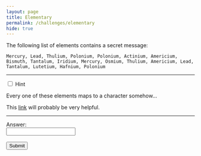 ```yaml
---
layout: page
title: Elementary
permalink: /challenges/elementary
hide: true
---
```


The following list of elements contains a secret message:

`Mercury,
Lead,
Thulium,
Polonium,
Polonium,
Actinium,
Americium,
Bismuth,
Tantalum,
Iridium,
Mercury,
Osmium,
Thulium,
Americium,
Lead,
Tantalum,
Lutetium,
Hafnium,
Polonium`

---

<div class="wrap-collapsible">
    <input id="collapsible" class="toggle" type="checkbox">
    <label for="collapsible" class="lbl-toggle">Hint</label>
    <div class="collapsible-content">
        <div class="content-inner">
            <p>
                Every one of these elements maps to a character somehow...
            </p>
            <p>
                This <a href="https://pubchem.ncbi.nlm.nih.gov/periodic-table/">link</a> will probably be very helpful.
            </p>
        </div>
    </div>
</div>

---

<form>
    <label for="answer">Answer:</label><br>
    <input type="text" id="submission" name="submission"><br><br>
    <input type="submit" value="Submit" onclick="javascript:checkAnswer('elementary', document.getElementById('submission').value)">
</form>